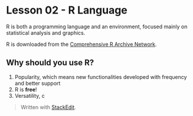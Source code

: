 # Lesson 02 - R Language

R is both a programming language and an environment, focused mainly on statistical analysis and graphics.

R is downloaded from the [Comprehensive R Archive Network](https://cran.r-project.org/).

## Why should you use R?

1. Popularity, which means new functionalities developed with frequency and better support
2. R is **free**!
3. Versatility, c

> Written with [StackEdit](https://stackedit.io/).
<!--stackedit_data:
eyJoaXN0b3J5IjpbNzUxOTc4MjY1LC05MzkxMTQ4NzRdfQ==
-->